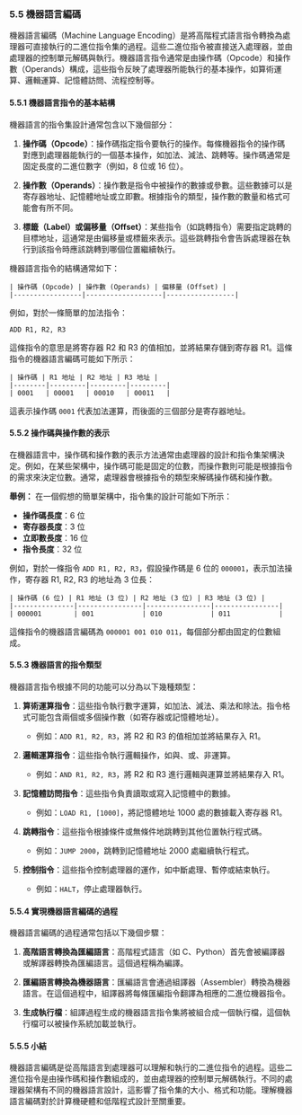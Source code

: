 ### 5.5 機器語言編碼

機器語言編碼（Machine Language Encoding）是將高階程式語言指令轉換為處理器可直接執行的二進位指令集的過程。這些二進位指令被直接送入處理器，並由處理器的控制單元解碼與執行。機器語言指令通常是由操作碼（Opcode）和操作數（Operands）構成，這些指令反映了處理器所能執行的基本操作，如算術運算、邏輯運算、記憶體訪問、流程控制等。

#### 5.5.1 機器語言指令的基本結構

機器語言的指令集設計通常包含以下幾個部分：

1. **操作碼（Opcode）**：操作碼指定指令要執行的操作。每條機器指令的操作碼對應到處理器能執行的一個基本操作，如加法、減法、跳轉等。操作碼通常是固定長度的二進位數字（例如，8 位或 16 位）。

2. **操作數（Operands）**：操作數是指令中被操作的數據或參數。這些數據可以是寄存器地址、記憶體地址或立即數。根據指令的類型，操作數的數量和格式可能會有所不同。

3. **標籤（Label）或偏移量（Offset）**：某些指令（如跳轉指令）需要指定跳轉的目標地址，這通常是由偏移量或標籤來表示。這些跳轉指令會告訴處理器在執行到該指令時應該跳轉到哪個位置繼續執行。

機器語言指令的結構通常如下：

```
| 操作碼 (Opcode) | 操作數 (Operands) | 偏移量 (Offset) |
|-----------------|-------------------|-----------------|
```

例如，對於一條簡單的加法指令：

```
ADD R1, R2, R3
```

這條指令的意思是將寄存器 R2 和 R3 的值相加，並將結果存儲到寄存器 R1。這條指令的機器語言編碼可能如下所示：

```
| 操作碼 | R1 地址 | R2 地址 | R3 地址 |
|--------|---------|---------|---------|
| 0001   | 00001   | 00010   | 00011   |
```

這表示操作碼 `0001` 代表加法運算，而後面的三個部分是寄存器地址。

#### 5.5.2 操作碼與操作數的表示

在機器語言中，操作碼和操作數的表示方法通常由處理器的設計和指令集架構決定。例如，在某些架構中，操作碼可能是固定的位數，而操作數則可能是根據指令的需求來決定位數。通常，處理器會根據指令的類型來解碼操作碼和操作數。

**舉例：** 在一個假想的簡單架構中，指令集的設計可能如下所示：

- **操作碼長度**：6 位
- **寄存器長度**：3 位
- **立即數長度**：16 位
- **指令長度**：32 位

例如，對於一條指令 `ADD R1, R2, R3`，假設操作碼是 6 位的 `000001`，表示加法操作，寄存器 R1, R2, R3 的地址為 3 位長：

```
| 操作碼 (6 位) | R1 地址 (3 位) | R2 地址 (3 位) | R3 地址 (3 位) |
|---------------|----------------|----------------|----------------|
| 000001        | 001            | 010            | 011            |
```

這條指令的機器語言編碼為 `000001 001 010 011`，每個部分都由固定的位數組成。

#### 5.5.3 機器語言的指令類型

機器語言指令根據不同的功能可以分為以下幾種類型：

1. **算術運算指令**：這些指令執行數字運算，如加法、減法、乘法和除法。指令格式可能包含兩個或多個操作數（如寄存器或記憶體地址）。
   - 例如：`ADD R1, R2, R3`，將 R2 和 R3 的值相加並將結果存入 R1。

2. **邏輯運算指令**：這些指令執行邏輯操作，如與、或、非運算。
   - 例如：`AND R1, R2, R3`，將 R2 和 R3 進行邏輯與運算並將結果存入 R1。

3. **記憶體訪問指令**：這些指令負責讀取或寫入記憶體中的數據。
   - 例如：`LOAD R1, [1000]`，將記憶體地址 1000 處的數據載入寄存器 R1。

4. **跳轉指令**：這些指令根據條件或無條件地跳轉到其他位置執行程式碼。
   - 例如：`JUMP 2000`，跳轉到記憶體地址 2000 處繼續執行程式。

5. **控制指令**：這些指令控制處理器的運作，如中斷處理、暫停或結束執行。
   - 例如：`HALT`，停止處理器執行。

#### 5.5.4 實現機器語言編碼的過程

機器語言編碼的過程通常包括以下幾個步驟：

1. **高階語言轉換為匯編語言**：高階程式語言（如 C、Python）首先會被編譯器或解譯器轉換為匯編語言。這個過程稱為編譯。

2. **匯編語言轉換為機器語言**：匯編語言會通過組譯器（Assembler）轉換為機器語言。在這個過程中，組譯器將每條匯編指令翻譯為相應的二進位機器指令。

3. **生成執行檔**：組譯過程生成的機器語言指令集將被組合成一個執行檔，這個執行檔可以被操作系統加載並執行。

#### 5.5.5 小結

機器語言編碼是從高階語言到處理器可以理解和執行的二進位指令的過程。這些二進位指令是由操作碼和操作數組成的，並由處理器的控制單元解碼執行。不同的處理器架構有不同的機器語言設計，這影響了指令集的大小、格式和功能。理解機器語言編碼對於計算機硬體和低階程式設計至關重要。